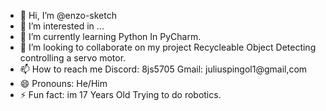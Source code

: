 - 👋 Hi, I’m @enzo-sketch
- 👀 I’m interested in ...
- 🌱 I’m currently learning Python In PyCharm.
- 💞️ I’m looking to collaborate on my project Recycleable Object Detecting controlling a servo motor.
- 📫 How to reach me Discord: 8js5705 Gmail: juliuspingol1@gmail,com
- 😄 Pronouns: He/Him
- ⚡ Fun fact: im 17 Years Old Trying to do robotics.

<!---
enzo-sketch/enzo-sketch is a ✨ special ✨ repository because its `README.md` (this file) appears on your GitHub profile.
You can click the Preview link to take a look at your changes.
--->
